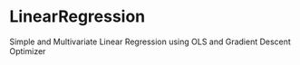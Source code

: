# LinearRegression
Simple and Multivariate Linear Regression using OLS and Gradient Descent Optimizer
